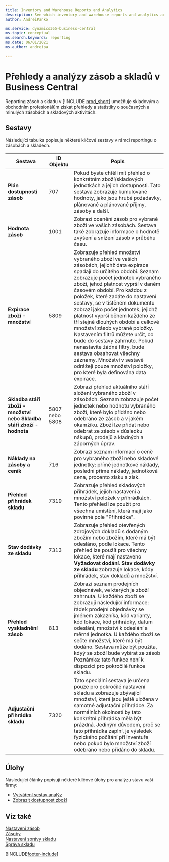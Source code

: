 ```yaml
---
title: Inventory and Warehouse Reports and Analytics
description: See which inventory and warehouse reports and analytics are available in the standard version of Business Central so that you can keep track of your business.
author: AndreiPanko

ms.service: dynamics365-business-central
ms.topic: conceptual
ms.search.keywords: reporting
ms.date: 06/01/2021
ms.author: andreipa

---
```

# Přehledy a analýzy zásob a skladů v Business Central

Reporting zásob a skladu v [!INCLUDE [prod_short](includes/prod_short.md)] umožňuje skladovým a obchodním profesionálům získat přehledy a statistiky o současných a minulých zásobách a skladových aktivitách.

## Sestavy

Následující tabulka popisuje některé klíčové sestavy v rámci reportingu o zásobách a skladech.

| Sestava | ID Objektu | Popis |
|---------|---------|---------|
| **Plán dostupnosti zásob** | 707 | Pokud byste chtěli mít přehled o konkrétním zboží/skladových jednotkách a jejich dostupnosti. Tato sestava zobrazuje kumulované hodnoty, jako jsou hrubé požadavky, plánované a plánované příjmy, zásoby a další. |
| **Hodnota zásob** | 1001 | Zobrazí ocenění zásob pro vybrané zboží ve vašich zásobách. Sestava také zobrazuje informace o hodnotě zvýšení a snížení zásob v průběhu času. |
| **Expirace zboží - množství** | 5809 | Zobrazuje přehled množství vybraného zboží ve vašich zásobách, jejichž data expirace spadají do určitého období. Seznam zobrazuje počet jednotek vybraného zboží, jehož platnost vyprší v daném časovém období. Pro každou z položek, které zadáte do nastavení sestavy, se v tištěném dokumentu zobrazí jako počet jednotek, jejichž platnost vyprší během každého ze tří stejně dlouhých období a celkové množství zásob vybrané položky.<br>Nastavením filtrů můžete určit, co bude do sestavy zahrnuto. Pokud nenastavíte žádné filtry, bude sestava obsahovat všechny záznamy. Množství v sestavě odrážejí pouze množství položky, pro které byla definována data expirace. |
| **Skladba stáří zboží - množství** nebo **Skladba stáří zboží - hodnota** | 5807 nebo 5808 | Zobrazí přehled aktuálního stáří složení vybraného zboží v zásobách. Seznam zobrazuje počet jednotek nebo hodnotu vybraného zboží, které bylo přidáno nebo odebráno ze zásob a v jakém okamžiku. Zboží lze přidat nebo odebrat ze zásob v důsledku nákupů, prodejů a kladných a záporných úprav. |
| **Náklady na zásoby a ceník** | 716 | Zobrazí seznam informací o ceně pro vybraného zboží nebo skladové jednotky: přímé jednotkové náklady, poslední přímé náklady, jednotková cena, procento zisku a zisk. |
| **Přehled přihrádek skladu** | 7319 | Zobrazuje přehled skladových přihrádek, jejich nastavení a množství položek v přihrádkách. Tento přehled lze použít pro všechna umístění, která mají jako povinné pole "Přihrádka". |
| **Stav dodávky ze skladu** | 7313 | Zobrazuje přehled otevřených zdrojových dokladů s dodaným zbožím nebo zbožím, které má být odesláno, podle lokace. Tento přehled lze použít pro všechny lokace, které mají nastaveno **Vyžadovat dodání**. **Stav dodávky ze skladu** zobrazuje lokace, kódy přihrádek, stav dokladů a množství. |
| **Přehled vyskladnění zásob** | 813 | Zobrazí seznam prodejních objednávek, ve kterých je zboží zahrnuta. U každého zboží se zobrazují následující informace: řádek prodejní objednávky se jménem zákazníka, kód varianty, kód lokace, kód přihrádky, datum odeslání, množství k odeslání a měrná jednotka. U každého zboží se sečte množství, které má být dodáno. Sestava může být použita, kdyý se zboží bude vybírat ze zásob <br>Poznámka: tato funkce není k dispozici pro pokročilé funkce skladu. |
| **Adjustační přihrádka skladu** | 7320 | Tato speciální sestava je určena pouze pro pokročilé nastavení skladu a zobrazuje zbývající množství, která jsou ještě uložena v samotné adjustační přihrádce. Za normálních okolností by tato konkrétní přihrádka měla být prázdná. Jediným důvodem, proč se tato přihrádka zaplní, je výsledek fyzického počítání při inventuře nebo pokud bylo množství zboží odebráno nebo přidáno do skladu. |


## Úlohy

Následující články popisují některé klíčové úlohy pro analýzu stavu vaší firmy:

* [Vytváření sestav analýz](bi-how-create-analysis-views-reports.md)
* [Zobrazit dostupnost zboží](inventory-how-availability-overview.md)


## Viz také

[Nastavení zásob](inventory-setup-inventory.md)  
[Zásoby](inventory-manage-inventory.md)  
[Nastavení správy skladu](warehouse-setup-warehouse.md)  
[Správa skladu](warehouse-manage-warehouse.md)

[!INCLUDE[footer-include](includes/footer-banner.md)]

